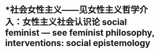 # \*社会女性主义——见女性主义哲学介入：女性主义社会认识论 social feminist — see feminist philosophy, interventions: social epistemology

